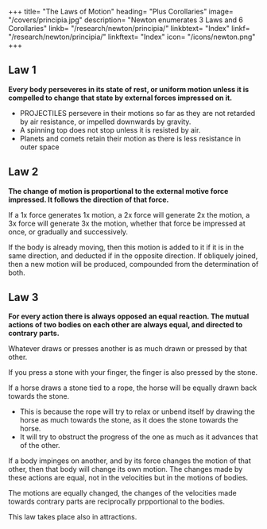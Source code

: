 +++
title= "The Laws of Motion"
heading= "Plus Corollaries"
image= "/covers/principia.jpg"
description= "Newton enumerates 3 Laws and 6 Corollaries"
linkb= "/research/newton/principia/"
linkbtext= "Index"
linkf= "/research/newton/principia/"
linkftext= "Index"
icon= "/icons/newton.png"
+++


## Law 1

**Every body perseveres in its state of rest, or uniform motion unless it is compelled to change that state by external forces impressed on it.**

- PROJECTILES persevere in their motions so far as they are not retarded by air resistance, or impelled downwards by gravity. 
- A spinning top does not stop unless it is resisted by air. 
- Planets and comets retain their motion as there is less resistance in outer space



## Law 2

**The change of motion is proportional to the external motive force impressed. It follows the direction of that force.**

If a 1x force generates 1x motion, a 2x force will generate 2x the motion, a 3x force will generate 3x the motion, whether that force be impressed at once, or gradually and successively.

If the body is already moving, then this motion is added to it if it is in the same direction, and deducted if in the opposite direction. If obliquely joined, then a new motion will be produced, compounded from the determination of both.



## Law 3

**For every action there is always opposed an equal reaction. The mutual actions of two bodies on each other are always equal, and directed to contrary parts.**

Whatever draws or presses another is as much drawn or pressed by that other. 

If you press a stone with your finger, the finger is also pressed by the stone.

If a horse draws a stone tied to a rope, the horse will be equally drawn back towards the stone. 
- This is because the rope will try to relax or unbend itself by drawing the horse as much towards the stone, as it does the stone towards the horse. 
- It will try to obstruct the progress of the one as much as it advances that of the other.

If a body impinges on another, and by its force changes the motion of that other, then that body will change its own motion. The changes made by these actions are equal, not in the velocities but in the motions of bodies. 

The motions are equally changed, the changes of the velocities made towards contrary parts are reciprocally prpportional to the bodies.

This law takes place also in attractions.
